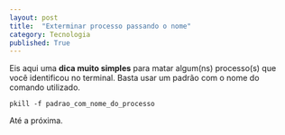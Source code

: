 ```yaml
---
layout: post
title:  "Exterminar processo passando o nome"
category: Tecnologia
published: True
---
```


Eis aqui uma **dica muito simples** para matar algum(ns) processo(s) que você identificou no terminal. 
Basta usar um padrão com o nome do comando utilizado.

``` shell
pkill -f padrao_com_nome_do_processo
```

Até a próxima.